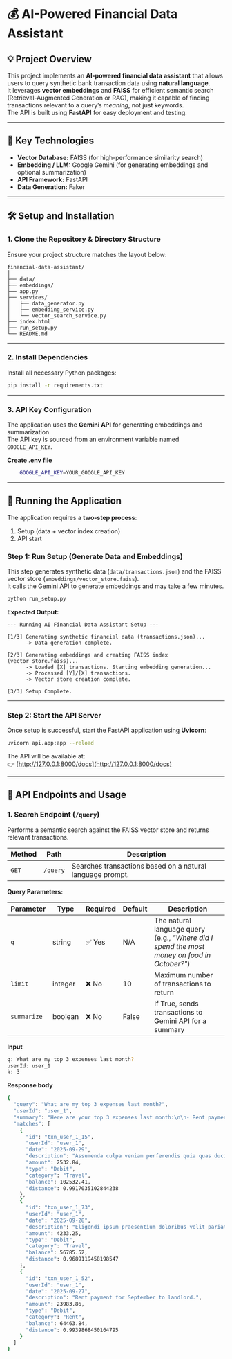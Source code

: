 # 💰 AI-Powered Financial Data Assistant

## 💡 Project Overview
This project implements an **AI-powered financial data assistant** that allows users to query synthetic bank transaction data using **natural language**.  
It leverages **vector embeddings** and **FAISS** for efficient semantic search (Retrieval-Augmented Generation or RAG), making it capable of finding transactions relevant to a query’s *meaning*, not just keywords.  
The API is built using **FastAPI** for easy deployment and testing.

---

## 🧠 Key Technologies
- **Vector Database:** FAISS (for high-performance similarity search)  
- **Embedding / LLM:** Google Gemini (for generating embeddings and optional summarization)  
- **API Framework:** FastAPI  
- **Data Generation:** Faker  

---

## 🛠️ Setup and Installation

### 1. Clone the Repository & Directory Structure
Ensure your project structure matches the layout below:

```
financial-data-assistant/
│
├── data/
├── embeddings/
├── app.py
├── services/
│   ├── data_generator.py
│   ├── embedding_service.py
│   └── vector_search_service.py
├── index.html
├── run_setup.py
└── README.md
```

---

### 2. Install Dependencies
Install all necessary Python packages:

```bash
pip install -r requirements.txt
```

---

### 3. API Key Configuration
The application uses the **Gemini API** for generating embeddings and summarization.  
The API key is sourced from an environment variable named `GOOGLE_API_KEY`.

**Create .env file**
```bash
    GOOGLE_API_KEY=YOUR_GOOGLE_API_KEY
```

---

## 🚀 Running the Application

The application requires a **two-step process**:  
1. Setup (data + vector index creation)  
2. API start  

### Step 1: Run Setup (Generate Data and Embeddings)
This step generates synthetic data (`data/transactions.json`) and the FAISS vector store (`embeddings/vector_store.faiss`).  
It calls the Gemini API to generate embeddings and may take a few minutes.

```bash
python run_setup.py
```

**Expected Output:**
```
--- Running AI Financial Data Assistant Setup ---

[1/3] Generating synthetic financial data (transactions.json)...
      -> Data generation complete.

[2/3] Generating embeddings and creating FAISS index (vector_store.faiss)...
      -> Loaded [X] transactions. Starting embedding generation...
      -> Processed [Y]/[X] transactions.
      -> Vector store creation complete.

[3/3] Setup Complete.
```

---

### Step 2: Start the API Server
Once setup is successful, start the FastAPI application using **Uvicorn**:

```bash
uvicorn api.app:app --reload
```

The API will be available at:  
👉 [http://127.0.0.1:8000/docs](http://127.0.0.1:8000/docs)

---

## 📝 API Endpoints and Usage

### 1. **Search Endpoint** (`/query`)
Performs a semantic search against the FAISS vector store and returns relevant transactions.

| Method | Path   | Description |
|---------|--------|-------------|
| `GET`   | `/query` | Searches transactions based on a natural language prompt. |

**Query Parameters:**

| Parameter | Type | Required | Default | Description |
|------------|------|-----------|----------|-------------|
| `q` | string | ✅ Yes | N/A | The natural language query (e.g., *"Where did I spend the most money on food in October?"*) |
| `limit` | integer | ❌ No | 10 | Maximum number of transactions to return |
| `summarize` | boolean | ❌ No | False | If True, sends transactions to Gemini API for a summary |

**Input**

```bash
q: What are my top 3 expenses last month?
userId: user_1
k: 3
```

**Response body**

```bash
{
  "query": "What are my top 3 expenses last month?",
  "userId": "user_1",
  "summary": "Here are your top 3 expenses last month:\n\n- Rent payment for September to landlord. – ₹23983.86 – 2025-09-27\n- Eligendi ipsum praesentium doloribus velit pariatur – ₹4233.25 – 2025-09-28\n- Assumenda culpa veniam perferendis quia quas ducimus – ₹2532.84 – 2025-09-29\n\n💬 Summary: Your top 3 expenses last month totaled ₹30749.95, with rent being your largest expense.",
  "matches": [
    {
      "id": "txn_user_1_15",
      "userId": "user_1",
      "date": "2025-09-29",
      "description": "Assumenda culpa veniam perferendis quia quas ducimus",
      "amount": 2532.84,
      "type": "Debit",
      "category": "Travel",
      "balance": 102532.41,
      "distance": 0.9917035102844238
    },
    {
      "id": "txn_user_1_73",
      "userId": "user_1",
      "date": "2025-09-28",
      "description": "Eligendi ipsum praesentium doloribus velit pariatur",
      "amount": 4233.25,
      "type": "Debit",
      "category": "Travel",
      "balance": 56785.52,
      "distance": 0.9689119458198547
    },
    {
      "id": "txn_user_1_52",
      "userId": "user_1",
      "date": "2025-09-27",
      "description": "Rent payment for September to landlord.",
      "amount": 23983.86,
      "type": "Debit",
      "category": "Rent",
      "balance": 64463.84,
      "distance": 0.9939868450164795
    }
  ]
}
```